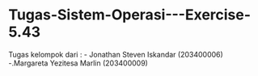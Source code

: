 # Tugas-Sistem-Operasi---Exercise-5.43
Tugas kelompok dari : - Jonathan Steven Iskandar (203400006) -.Margareta Yezitesa Marlin (203400009) 
